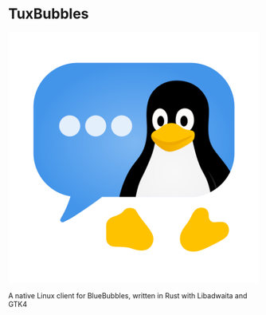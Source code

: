 # TuxBubbles

![](/data/icons/org.elliotnash.TuxBubbles.svg)

A native Linux client for BlueBubbles, written in Rust with Libadwaita and GTK4
